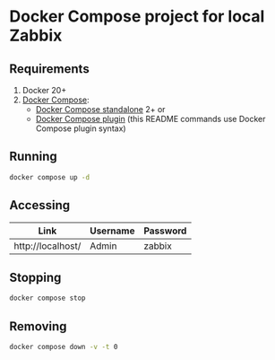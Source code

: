 # Docker Compose project for local Zabbix

## Requirements

1. Docker 20+
1. [Docker Compose](https://docs.docker.com/compose/):
    * [Docker Compose standalone](https://docs.docker.com/compose/install/standalone/) 2+ or
    * [Docker Compose plugin](https://docs.docker.com/compose/install/linux/) (this README commands use Docker Compose plugin syntax)

## Running

```bash
docker compose up -d
```

## Accessing

| Link | Username | Password |
|---|---|---|
| http://localhost/ | Admin | zabbix |

## Stopping

```bash
docker compose stop
```

## Removing

```bash
docker compose down -v -t 0
```
